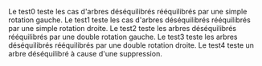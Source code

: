 Le test0 teste les cas d'arbres déséquilibrés rééquilibrés par une simple rotation gauche. Le test1 teste les cas d'arbres déséquilibrés rééquilibrés par une simple rotation droite. Le test2 teste les arbres déséquilibrés rééquilibrés par une double rotation gauche. Le test3 teste les arbres déséquilibrés rééquilibrés par une double rotation droite. Le test4 teste un arbre déséquilibré à cause d'une suppression.
